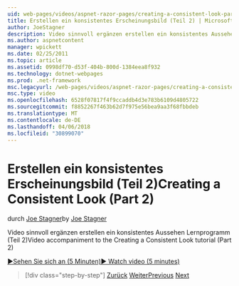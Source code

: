 ```yaml
---
uid: web-pages/videos/aspnet-razor-pages/creating-a-consistent-look-part-2
title: Erstellen ein konsistentes Erscheinungsbild (Teil 2) | Microsoft Docs
author: JoeStagner
description: Video sinnvoll ergänzen erstellen ein konsistentes Aussehen Lernprogramm (Teil 2)
ms.author: aspnetcontent
manager: wpickett
ms.date: 02/25/2011
ms.topic: article
ms.assetid: 0998df70-d53f-404b-800d-1384eea8f932
ms.technology: dotnet-webpages
ms.prod: .net-framework
msc.legacyurl: /web-pages/videos/aspnet-razor-pages/creating-a-consistent-look-part-2
msc.type: video
ms.openlocfilehash: 6528f07817f4f9ccaddb4d3e783b6109d4805722
ms.sourcegitcommit: f8852267f463b62d7f975e56bea9aa3f68fbbdeb
ms.translationtype: MT
ms.contentlocale: de-DE
ms.lasthandoff: 04/06/2018
ms.locfileid: "30899070"
---
```

<a name="creating-a-consistent-look-part-2"></a><span data-ttu-id="cb8b8-103">Erstellen ein konsistentes Erscheinungsbild (Teil 2)</span><span class="sxs-lookup"><span data-stu-id="cb8b8-103">Creating a Consistent Look (Part 2)</span></span>
====================
<span data-ttu-id="cb8b8-104">durch [Joe Stagner](https://github.com/JoeStagner)</span><span class="sxs-lookup"><span data-stu-id="cb8b8-104">by [Joe Stagner](https://github.com/JoeStagner)</span></span>

<span data-ttu-id="cb8b8-105">Video sinnvoll ergänzen erstellen ein konsistentes Aussehen Lernprogramm (Teil 2)</span><span class="sxs-lookup"><span data-stu-id="cb8b8-105">Video accompaniment to the Creating a Consistent Look tutorial (Part 2)</span></span>

[<span data-ttu-id="cb8b8-106">&#9654;Sehen Sie sich an (5 Minuten)</span><span class="sxs-lookup"><span data-stu-id="cb8b8-106">&#9654; Watch video (5 minutes)</span></span>](https://channel9.msdn.com/Blogs/ASP-NET-Site-Videos/creating-a-consistent-look-part-2)

> [!div class="step-by-step"]
> <span data-ttu-id="cb8b8-107">[Zurück](creating-a-consistent-look-part-1.md)
> [Weiter](working-with-forms-part-1.md)</span><span class="sxs-lookup"><span data-stu-id="cb8b8-107">[Previous](creating-a-consistent-look-part-1.md)
[Next](working-with-forms-part-1.md)</span></span>
